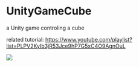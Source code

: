 # UnityGameCube

a Unity game controling a cube

related tutorial: https://www.youtube.com/playlist?list=PLPV2KyIb3jR53Jce9hP7G5xC4O9AgnOuL

![](https://github.com/YanZhu00/UnityGameCube/blob/master/gifs/demo.gif)


